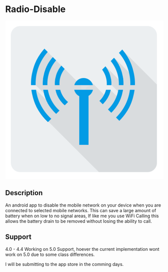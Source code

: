 Radio-Disable
=============
![App Icon](512.png)

Description
-----------
An android app to disable the mobile network on your device when you are connected to selected mobile networks.
This can save a large amount of battery when on low to no signal areas, If like me you use WiFi Calling this allows the battery drain to be removed without losing the ability to call.

Support
-------
4.0 - 4.4
Working on 5.0 Support, hoever the current implementation wont work on 5.0 due to some class differences.

I will be submitting to the app store in the comming days.
